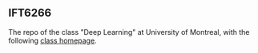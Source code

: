 ## IFT6266

The repo of the class "Deep Learning" at University of Montreal, with the following [class homepage](https://ift6266h17.wordpress.com/).
